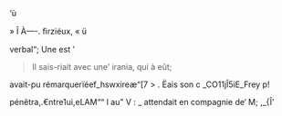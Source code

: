   

 

 

 

 
 

  
  
   
 
 
 
 
 
 

   

‘ù

  

» Î   À—-. ﬁrziéux, «   ü

verbal“; Une est ’  

> Il sais-riait avec une’ irania, qui à eût;

avait-pu rémarquerïéef_hswxireæ“[7   > . 
Ëais son c _CO11jÎ5iE_Frey p!  

pénêtra,.€ntre1ui,eLAM““  l   au” V : _
attendait en compagnie de‘ M;   ,_{Î' 

   

  

